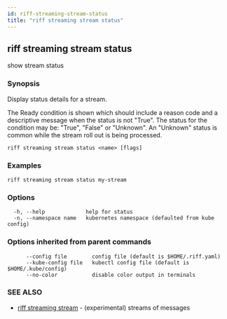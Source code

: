 ```yaml
---
id: riff-streaming-stream-status
title: "riff streaming stream status"
---
```

## riff streaming stream status

show stream status

### Synopsis

Display status details for a stream.

The Ready condition is shown which should include a reason code and a
descriptive message when the status is not "True". The status for the condition
may be: "True", "False" or "Unknown". An "Unknown" status is common while the
stream roll out is being processed.

```
riff streaming stream status <name> [flags]
```

### Examples

```
riff streaming stream status my-stream
```

### Options

```
  -h, --help             help for status
  -n, --namespace name   kubernetes namespace (defaulted from kube config)
```

### Options inherited from parent commands

```
      --config file        config file (default is $HOME/.riff.yaml)
      --kube-config file   kubectl config file (default is $HOME/.kube/config)
      --no-color           disable color output in terminals
```

### SEE ALSO

* [riff streaming stream](riff_streaming_stream.md)	 - (experimental) streams of messages

